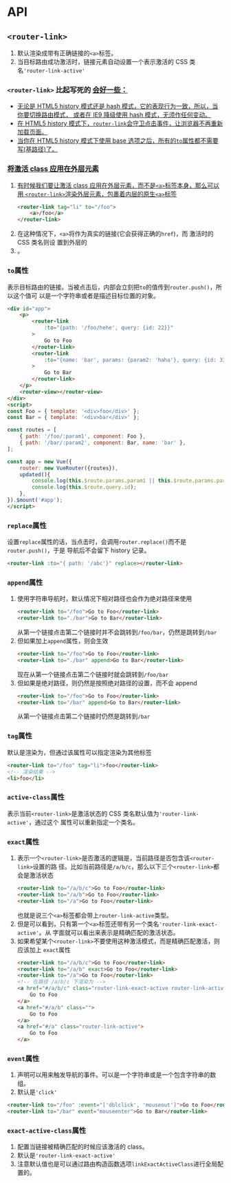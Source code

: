 # API

## `<router-link>`
1. 默认渲染成带有正确链接的`<a>`标签。
2. 当目标路由成功激活时，链接元素自动设置一个表示激活的 CSS 类名`'router-link-active'`

### `<router-link>` 比起写死的 <a href="..."> 会好一些：
* 无论是 HTML5 history 模式还是 hash 模式，它的表现行为一致，所以，当你要切换路由模式，
或者在 IE9 降级使用 hash 模式，无须作任何变动。
* 在 HTML5 history 模式下，`router-link`会守卫点击事件，让浏览器不再重新加载页面。
* 当你在 HTML5 history 模式下使用 base 选项之后，所有的`to`属性都不需要写(基路径)了。

### 将激活 class 应用在外层元素
1. 有时候我们要让激活 class 应用在外层元素，而不是`<a>`标签本身，那么可以用
`<router-link>`渲染外层元素，包裹着内层的原生`<a>`标签
    ```html
    <router-link tag="li" to="/foo">
        <a>/foo</a>
    </router-link>
    ```
2. 在这种情况下，`<a>`将作为真实的链接(它会获得正确的`href`)，而 激活时的 CSS 类名则设
置到外层的 <li>。

### `to`属性
表示目标路由的链接。当被点击后，内部会立刻把`to`的值传到`router.push()`，所以这个值可
以是一个字符串或者是描述目标位置的对象。
```html
<div id="app">
    <p>
        <router-link
            :to="{path: '/foo/hehe', query: {id: 22}}"
        >
            Go to Foo
        </router-link>
        <router-link
            :to="{name: 'bar', params: {param2: 'haha'}, query: {id: 33}}"
        >
            Go to Bar
        </router-link>
    </p>
    <router-view></router-view>
</div>
<script>
const Foo = { template: '<div>foo</div>' };
const Bar = { template: '<div>bar</div>' };

const routes = [
    { path: '/foo/:param1', component: Foo },
    { path: '/bar/:param2', component: Bar, name: 'bar' },
];

const app = new Vue({
    router: new VueRouter({routes}),
    updated(){
        console.log(this.$route.params.param1 || this.$route.params.param2);
        console.log(this.$route.query.id);
    },
}).$mount('#app');
</script>
```

### `replace`属性
设置`replace`属性的话，当点击时，会调用`router.replace()`而不是`router.push()`，于是
导航后不会留下 history 记录。
```html
<router-link :to="{ path: '/abc'}" replace></router-link>
```

### `append`属性
1. 使用字符串导航时，默认情况下相对路径也会作为绝对路径来使用
    ```html
    <router-link to="/foo">Go to Foo</router-link>
    <router-link to="./bar">Go to Bar</router-link>
    ```
    从第一个链接点击第二个链接时并不会跳转到`/foo/bar`，仍然是跳转到`/bar`
2. 但如果加上`append`属性，则会生效
    ```html
    <router-link to="/foo">Go to Foo</router-link>
    <router-link to="./bar" append>Go to Bar</router-link>
    ```
    现在从第一个链接点击第二个链接时就会跳转到`/foo/bar`
3. 但如果是绝对路径，则仍然是按照绝对路径的设置，而不会 append
    ```html
    <router-link to="/foo">Go to Foo</router-link>
    <router-link to="/bar" append>Go to Bar</router-link>
    ```
    从第一个链接点击第二个链接时仍然是跳转到`/bar`

### `tag`属性
默认是渲染为，但通过该属性可以指定渲染为其他标签
```html
<router-link to="/foo" tag="li">foo</router-link>
<!-- 渲染结果 -->
<li>foo</li>
```

### `active-class`属性
表示当前`<router-link>`是激活状态的 CSS 类名默认值为`'router-link-active'`，通过这个
属性可以重新指定一个类名。


### `exact`属性
1. 表示一个`<router-link>`是否激活的逻辑是，当前路径是否包含该`<router-link>`设置的路
径。比如当前路径是`/a/b/c`，那么以下三个`<router-link>`都会是激活状态
    ```html
    <router-link to="/a/b/c">Go to Foo</router-link>
    <router-link to="/a/b">Go to Foo</router-link>
    <router-link to="/a">Go to Foo</router-link>
    ```
    也就是说三个`<a>`标签都会带上`router-link-active`类型。
2. 但是可以看到，只有第一个`<a>`标签还带有另一个类名`'router-link-exact-active'`。从
字面就可以看出来表示是精确匹配的激活状态。
3. 如果希望某个`<router-link>`不要使用这种激活模式，而是精确匹配激活，则应该加上
`exact`属性
    ```html
    <router-link to="/a/b/c">Go to Foo</router-link>
    <router-link to="/a/b" exact>Go to Foo</router-link>
    <router-link to="/a">Go to Foo</router-link>
    <!-- 在路径 /a/b/c 下渲染为 -->
    <a href="#/a/b/c" class="router-link-exact-active router-link-active">
        Go to Foo
    </a>
    <a href="#/a/b" class="">
        Go to Foo
    </a>
    <a href="#/a" class="router-link-active">
        Go to Foo
    </a>
    ```

### `event`属性
1. 声明可以用来触发导航的事件。可以是一个字符串或是一个包含字符串的数组。
2. 默认是`'click'`

```html
<router-link to="/foo" :event="['dblclick', 'mouseout']">Go to Foo</router-link>
<router-link to="/bar" event="mouseenter">Go to Bar</router-link>
```

### `exact-active-class`属性
1. 配置当链接被精确匹配的时候应该激活的 class。
2. 默认是`'router-link-exact-active'`
3. 注意默认值也是可以通过路由构造函数选项`linkExactActiveClass`进行全局配置的。
